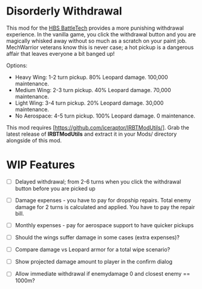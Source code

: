 # Disorderly Withdrawal

This mod for the [HBS BattleTech](http://battletechgame.com/) provides a more punishing withdrawal experience. In the vanilla game, you click the withdrawal button and you are magically whisked away without so much as a scratch on your paint job. MechWarrior veterans know this is never case; a hot pickup is a dangerous affair that leaves everyone a bit banged up!

Options:

* Heavy Wing: 1-2 turn pickup. 80% Leopard damage. 100,000 maintenance.
* Medium Wing: 2-3 turn pickup. 40% Leopard damage. 70,000 maintenance.
* Light Wing: 3-4 turn pickup. 20% Leopard damage. 30,000 maintenance.
* No Aerospace: 4-5 turn pickup. 100% Leopard damage. 0 maintenance.

This mod requires [https://github.com/iceraptor/IRBTModUtils/]. Grab the latest release of __IRBTModUtils__ and extract it in your Mods/ directory alongside of this mod.

# WIP Features
- [ ] Delayed withdrawal; from 2-6 turns when you click the withdrawal button before you are picked up

- [ ] Damage expenses -  you have to pay for dropship repairs. Total enemy damage for 2 turns is calculated and applied. You have to pay the repair bill. 

- [ ] Monthly expenses - pay for aerospace support to have quicker pickups

- [ ] Should the wings suffer damage in some cases (extra expenses)?

- [ ] Compare damage vs Leopard armor for a total wipe scenario?

- [ ] Show projected damage amount to player in the confirm dialog

- [ ] Allow immediate withdrawal if enemydamage 0 and closest enemy == 1000m?

  
